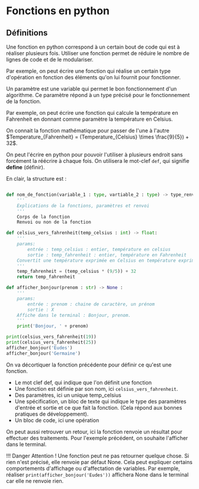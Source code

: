 # Fonctions en python

## Définitions

Une fonction en python correspond à un certain bout de code qui est à réaliser plusieurs fois.
Utiliser une fonction permet de réduire le nombre de lignes de code et de le modulariser.

Par exemple, on peut écrire une fonction qui réalise un certain type d'opération en fonction des éléments qu'on lui fournit pour fonctionner.

Un paramètre est une variable qui permet le bon fonctionnement d'un algorithme. Ce paramètre répond à un type précisé pour le fonctionnement de la fonction.

Par exemple, on peut écrire une fonction qui calcule la température en Fahrenheit en donnant comme paramètre la température en Celsius.

On connait la fonction mathématique pour passer de l'une à l'autre 
$Temperature_{Fahrenheit} = (Temperature_{Celsius} \times \frac{9}{5}) + 32$.

On peut l'écrire en python pour pouvoir l'utiliser à plusieurs endroit sans forcément la réécrire à chaque fois.
On utilisera le mot-clef `def`, qui signifie **define** (définir).

En clair, la structure est :

```python

def nom_de_fonction(variable_1 : type, vartiable_2 : type) -> type_renvoi :
    '''
    Explications de la fonctions, paramètres et renvoi
    '''
    Corps de la fonction
    Renvoi ou non de la fonction
```

```python
def celsius_vers_fahrenheit(temp_celsius : int) -> float:
    '''
    params:
        entrée : temp_celsius : entier, température en celsius
        sortie : temp_fahrenheit : entier, température en Fahrenheit
    Convertit une température exprimée en Celsius en température exprimée en Fahrenheit.
    '''
    temp_fahrenheit = (temp_celsius * (9/5)) + 32
    return temp_fahrenheit

def afficher_bonjour(prenom : str) -> None :
    '''
    params:
        entrée : prenom : chaine de caractère, un prénom
        sortie : X
    Affiche dans le terminal : Bonjour, prenom.
    '''
    print('Bonjour, ' + prenom)

print(celsius_vers_fahrenheit(19))
print(celsius_vers_fahrenheit(25))
afficher_bonjour('Eudes')
afficher_bonjour('Germaine')
```

On va décortiquer la fonction précédente pour définir ce qu'est une fonction.

- Le mot clef def, qui indique que l'on définit une fonction
- Une fonction est définie par son nom, ici `celsius_vers_fahrenheit`.
- Des paramètres, ici un unique temp_celsius
- Une spécification, un bloc de texte qui indique le type des paramètres d'entrée et sortie et ce que fait la fonction. (Cela répond aux bonnes pratiques de développement).
- Un bloc de code, ici une opération

On peut aussi retrouver un retour, ici la fonction renvoie un résultat pour effectuer des traitements. Pour l'exemple précédent, on souhaite l'afficher dans le terminal.

!!! Danger
    Attention ! Une fonction peut ne pas retourner quelque chose. Si rien n'est précisé, elle renvoie par défaut None.
    Cela peut expliquer certains comportements d'affichage ou d'affectation de variables.
    Par exemple, réaliser `print(afficher_bonjour('Eudes'))` affichera None dans le terminal car elle ne renvoie rien.
